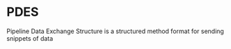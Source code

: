 # PDES
Pipeline Data Exchange Structure is a structured method format for sending snippets of data 
